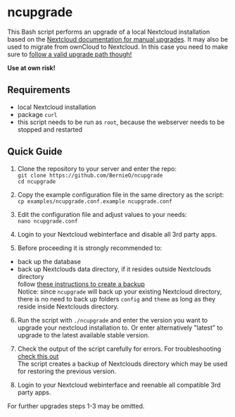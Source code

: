 # ncupgrade

This Bash script performs an upgrade of a local Nextcloud installation based on the [Nextcloud documentation for manual upgrades](https://github.com/nextcloud/documentation/blob/master/admin_manual/maintenance/manual_upgrade.rst#upgrade-manually).
It may also be used to migrate from ownCloud to Nextcloud. In this case you need to make sure to [follow a valid upgrade path though!](https://nextcloud.com/migration/)  

**Use at own risk!**  

## Requirements

- local Nextcloud installation  
- package `curl` 
- this script needs to be run as `root`, because the webserver needs to be stopped and restarted  

## Quick Guide

1. Clone the repository to your server and enter the repo:  
`git clone https://github.com/BernieO/ncupgrade`  
`cd ncupgrade`  

2. Copy the example configuration file in the same directory as the script:  
`cp examples/ncupgrade.conf.example ncupgrade.conf`  

3. Edit the configuration file and adjust values to your needs:  
`nano ncupgrade.conf`  

4. Login to your Nextcloud webinterface and disable all 3rd party apps.  

5. Before proceeding it is strongly recommended to:  
- back up the database  
- back up Nextclouds data directory, if it resides outside Nextclouds directory  
follow [these instructions to create a backup](https://github.com/nextcloud/documentation/blob/master/admin_manual/maintenance/backup.rst#backup)  
Notice: since `ncupgrade` will back up your existing Nextcloud directory, there is no need to back up folders `config` and `theme` as long as they reside inside Nextclouds directory.  

6. Run the script with `./ncupgrade` and enter the version you want to upgrade your nextcloud installation to. Or enter alternatively "latest" to upgrade to the latest available stable version.  

7. Check the output of the script carefully for errors. For troubleshooting [check this out](https://github.com/nextcloud/documentation/blob/master/admin_manual/maintenance/manual_upgrade.rst#troubleshooting)  
The script creates a backup of Nextclouds directory which may be used for restoring the previous version.  

8. Login to your Nextcloud webinterface and reenable all compatible 3rd party apps. 

For further upgrades steps 1-3 may be omitted.
